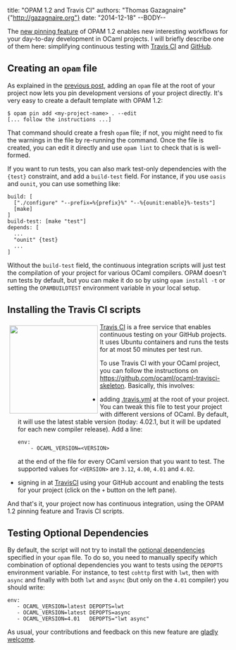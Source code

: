title: "OPAM 1.2 and Travis CI"
authors: "Thomas Gazagnaire" {"http://gazagnaire.org"}
date: "2014-12-18"
--BODY--

The [new pinning feature][pin] of OPAM 1.2 enables new interesting
workflows for your day-to-day development in OCaml projects. I will
briefly describe one of them here: simplifying continuous testing with
[Travis CI][travis] and
[GitHub][github].

## Creating an `opam` file

As explained in the [previous post][pin], adding an `opam` file at the
root of your project now lets you pin development versions of your
project directly. It's very easy to create a default template with OPAM 1.2:

```
$ opam pin add <my-project-name> . --edit
[... follow the instructions ...]
```

That command should create a fresh `opam` file; if not, you might
need to fix the warnings in the file by re-running the command. Once
the file is created, you can edit it directly and use `opam lint` to
check that is is well-formed.

If you want to run tests, you can also mark test-only dependencies with the
`{test}` constraint, and add a `build-test` field. For instance, if you use
`oasis` and `ounit`, you can use something like:

```
build: [
  ["./configure" "--prefix=%{prefix}%" "--%{ounit:enable}%-tests"]
  [make]
]
build-test: [make "test"]
depends: [
  ...
  "ounit" {test}
  ...
]
```

Without the `build-test` field, the continuous integration scripts
will just test the compilation of your project for various OCaml
compilers.
OPAM doesn't run tests by default, but you can make it do so by
using `opam install -t` or setting the `OPAMBUILDTEST`
environment variable in your local setup.

## Installing the Travis CI scripts

<img style="float:left; padding: 5px"
     src="https://travis-ci.com/img/travis-mascot-200px.png"
     width="200px">
</img>

[Travis CI][travis] is a free service that enables continuous testing on your
GitHub projects. It uses Ubuntu containers and runs the tests for at most 50
minutes per test run.

To use Travis CI with your OCaml project, you can follow the instructions on
<https://github.com/ocaml/ocaml-travisci-skeleton>. Basically, this involves:

- adding
  [.travis.yml](https://github.com/ocaml/ocaml-travisci-skeleton/blob/master/.travis.yml)
  at the root of your project. You can tweak this file to test your
  project with different versions of OCaml. By default, it will use
  the latest stable version (today: 4.02.1, but it will be updated for
  each new compiler release). Add a line:
  ```
  env:
      - OCAML_VERSION=<VERSION>
  ```

  at the end of the file for every OCaml version that you want to
  test. The supported values for `<VERSION>` are `3.12`, `4.00`,
  `4.01` and `4.02`.

- signing in at [TravisCI](https://travis-ci.org/) using your GitHub account and
  enabling the tests for your project (click on the `+` button on the
  left pane).

And that's it, your project now has continuous integration, using the OPAM 1.2
pinning feature and Travis CI scripts.

## Testing Optional Dependencies

By default, the script will not try to install the [optional
dependencies][depopts] specified in your `opam` file. To do so, you
need to manually specify which combination of optional dependencies
you want to tests using the `DEPOPTS` environment variable. For
instance, to test `cohttp` first with `lwt`, then with `async` and
finally with both `lwt` and `async` (but only on the `4.01` compiler)
you should write:

```
env:
   - OCAML_VERSION=latest DEPOPTS=lwt
   - OCAML_VERSION=latest DEPOPTS=async
   - OCAML_VERSION=4.01   DEPOPTS="lwt async"
```

As usual, your contributions and feedback on this new feature are [gladly welcome][issues].

[pin]: https://opam.ocaml.org/blog/opam-1-2-pin/
[travis]: https://travis-ci.org/
[github]: https://github.com/
[issues]: https://github.com/ocaml/ocaml-travisci-skeleton/issues/
[depopts]: https://opam.ocaml.org/doc/manual/dev-manual.html#sec9
